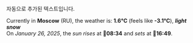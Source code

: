 
자동으로 추가된 텍스트입니다.

<!--START_SECTION:weather:moscow-->
Currently in **Moscow** (RU), the weather is: **1.6°C** (feels like **-3.1°C**), ***light snow***<br/>
On *January 26, 2025*, the *sun rises* at 🌅**08:34** and *sets* at 🌇**16:49**.
<!--END_SECTION:weather-->
